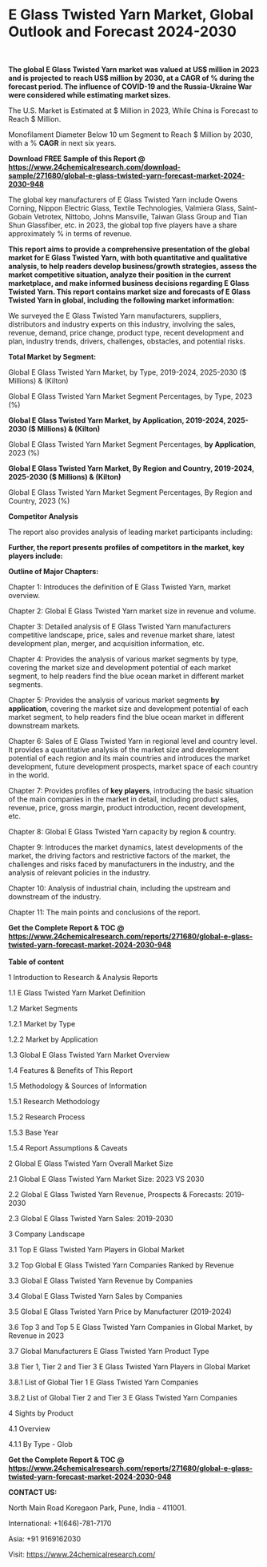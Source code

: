 <h1>E Glass Twisted Yarn Market, Global Outlook and Forecast 2024-2030</h1><br/><p><strong>The global E Glass Twisted Yarn market was valued at US$ million in 2023 and is projected to reach US$ million by 2030, at a <strong>CAGR</strong> of % during the forecast period. The influence of COVID-19 and the Russia-Ukraine War were considered while estimating market sizes.</strong></p><p>The U.S. Market is Estimated at $ Million in 2023, While China is Forecast to Reach $ Million.</p><p>Monofilament Diameter Below 10 um Segment to Reach $ Million by 2030, with a % <strong>CAGR</strong> in next six years.</p><div><b>Download FREE Sample of this Report @ <a href="https://www.24chemicalresearch.com/download-sample/271680/global-e-glass-twisted-yarn-forecast-market-2024-2030-948">https://www.24chemicalresearch.com/download-sample/271680/global-e-glass-twisted-yarn-forecast-market-2024-2030-948</a></b></div><p>The global key manufacturers of E Glass Twisted Yarn include Owens Corning, Nippon Electric Glass, Textile Technologies, Valmiera Glass, Saint-Gobain Vetrotex, Nittobo, Johns Mansville, Taiwan Glass Group and Tian Shun Glassfiber, etc. in 2023, the global top five players have a share approximately % in terms of revenue.</p><p><strong>This report aims to provide a comprehensive presentation of the global market for E Glass Twisted Yarn, with both quantitative and qualitative analysis, to help readers develop business/growth strategies, assess the market competitive situation, analyze their position in the current marketplace, and make informed business decisions regarding E Glass Twisted Yarn. This report contains market size and forecasts of E Glass Twisted Yarn in global, including the following market information:</strong></p><p>We surveyed the E Glass Twisted Yarn manufacturers, suppliers, distributors and industry experts on this industry, involving the sales, revenue, demand, price change, product type, recent development and plan, industry trends, drivers, challenges, obstacles, and potential risks.</p><p><strong>Total Market by Segment:</strong></p><p>Global E Glass Twisted Yarn Market, by Type, 2019-2024, 2025-2030 ($ Millions) & (Kilton)</p><p>Global E Glass Twisted Yarn Market Segment Percentages, by Type, 2023 (%)</p><p><strong>Global E Glass Twisted Yarn Market, <strong>by Application</strong>, 2019-2024, 2025-2030 ($ Millions) & (Kilton)</strong></p><p>Global E Glass Twisted Yarn Market Segment Percentages, <strong>by Application</strong>, 2023 (%)</p><p><strong>Global E Glass Twisted Yarn Market, By Region and Country, 2019-2024, 2025-2030 ($ Millions) & (Kilton)</strong></p><p>Global E Glass Twisted Yarn Market Segment Percentages, By Region and Country, 2023 (%)</p><p><strong>Competitor Analysis</strong></p><p>The report also provides analysis of leading market participants including:</p><p><strong>Further, the report presents profiles of competitors in the market, <strong>key players</strong> include:</strong></p><p><strong>Outline of Major Chapters:</strong></p><p>Chapter 1: Introduces the definition of E Glass Twisted Yarn, market overview.</p><p>Chapter 2: Global E Glass Twisted Yarn market size in revenue and volume.</p><p>Chapter 3: Detailed analysis of E Glass Twisted Yarn manufacturers competitive landscape, price, sales and revenue market share, latest development plan, merger, and acquisition information, etc.</p><p>Chapter 4: Provides the analysis of various market segments by type, covering the market size and development potential of each market segment, to help readers find the blue ocean market in different market segments.</p><p>Chapter 5: Provides the analysis of various market segments <strong>by application</strong>, covering the market size and development potential of each market segment, to help readers find the blue ocean market in different downstream markets.</p><p>Chapter 6: Sales of E Glass Twisted Yarn in regional level and country level. It provides a quantitative analysis of the market size and development potential of each region and its main countries and introduces the market development, future development prospects, market space of each country in the world.</p><p>Chapter 7: Provides profiles of <strong>key players</strong>, introducing the basic situation of the main companies in the market in detail, including product sales, revenue, price, gross margin, product introduction, recent development, etc.</p><p>Chapter 8: Global E Glass Twisted Yarn capacity by region & country.</p><p>Chapter 9: Introduces the market dynamics, latest developments of the market, the driving factors and restrictive factors of the market, the challenges and risks faced by manufacturers in the industry, and the analysis of relevant policies in the industry.</p><p>Chapter 10: Analysis of industrial chain, including the upstream and downstream of the industry.</p><p>Chapter 11: The main points and conclusions of the report.</p><div><b>Get the Complete Report & TOC @ <a href="https://www.24chemicalresearch.com/reports/271680/global-e-glass-twisted-yarn-forecast-market-2024-2030-948">https://www.24chemicalresearch.com/reports/271680/global-e-glass-twisted-yarn-forecast-market-2024-2030-948</a></b></div><br><b>Table of content</b><p>1 Introduction to Research & Analysis Reports<br />
 
  1.1 E Glass Twisted Yarn Market Definition<br />
 
  1.2 Market Segments<br />
 
  1.2.1 Market by Type<br />
 
  1.2.2 Market by Application<br />
 
  1.3 Global E Glass Twisted Yarn Market Overview<br />
 
  1.4 Features & Benefits of This Report<br />
 
  1.5 Methodology & Sources of Information<br />
 
  1.5.1 Research Methodology<br />
 
  1.5.2 Research Process<br />
 
  1.5.3 Base Year<br />
 
  1.5.4 Report Assumptions & Caveats<br />
 
 2 Global E Glass Twisted Yarn Overall Market Size<br />
 
  2.1 Global E Glass Twisted Yarn Market Size: 2023 VS 2030<br />
 
  2.2 Global E Glass Twisted Yarn Revenue, Prospects & Forecasts: 2019-2030<br />
 
  2.3 Global E Glass Twisted Yarn Sales: 2019-2030<br />
 
 3 Company Landscape<br />
 
  3.1 Top E Glass Twisted Yarn Players in Global Market<br />
 
  3.2 Top Global E Glass Twisted Yarn Companies Ranked by Revenue<br />
 
  3.3 Global E Glass Twisted Yarn Revenue by Companies<br />
 
  3.4 Global E Glass Twisted Yarn Sales by Companies<br />
 
  3.5 Global E Glass Twisted Yarn Price by Manufacturer (2019-2024)<br />
 
  3.6 Top 3 and Top 5 E Glass Twisted Yarn Companies in Global Market, by Revenue in 2023<br />
 
  3.7 Global Manufacturers E Glass Twisted Yarn Product Type<br />
 
  3.8 Tier 1, Tier 2 and Tier 3 E Glass Twisted Yarn Players in Global Market<br />
 
  3.8.1 List of Global Tier 1 E Glass Twisted Yarn Companies<br />
 
  3.8.2 List of Global Tier 2 and Tier 3 E Glass Twisted Yarn Companies<br />
 
 4 Sights by Product<br />
 
  4.1 Overview<br />
 
  4.1.1 By Type - Glob<br><div><b>Get the Complete Report & TOC @ <a href="https://www.24chemicalresearch.com/reports/271680/global-e-glass-twisted-yarn-forecast-market-2024-2030-948">https://www.24chemicalresearch.com/reports/271680/global-e-glass-twisted-yarn-forecast-market-2024-2030-948</a></b></div></p>
 
 <b>CONTACT US:</b><br>
 
 North Main Road Koregaon Park, Pune, India - 411001.<br/>
 
 International: +1(646)-781-7170<br/>
 
 Asia: +91 9169162030<br/>
 
 Visit: <a href="https://www.24chemicalresearch.com/">https://www.24chemicalresearch.com/</a>
 
 <br>